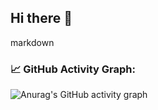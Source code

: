 ## Hi there 👋

<!--
**DavidDomchenkov/DavidDomchenkov** is a ✨ _special_ ✨ repository because its `README.md` (this file) appears on your GitHub profile.

Here are some ideas to get you started:

- 🔭 I’m currently working on ...
- 🌱 I’m currently learning ...
- 👯 I’m looking to collaborate on ...
- 🤔 I’m looking for help with ...
- 💬 Ask me about ...
- 📫 How to reach me: ...
- 😄 Pronouns: ...
- ⚡ Fun fact: ...
-->

markdown
### 📈 GitHub Activity Graph:
![Anurag's GitHub activity graph](https://activity-graph.herokuapp.com/graph?DavidDomchenkov)
